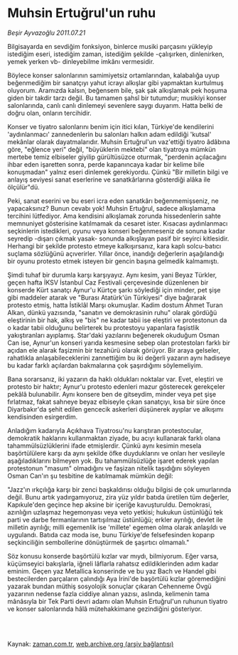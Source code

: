 # Muhsin Ertuğrul'un ruhu

*Beşir Ayvazoğlu 2011.07.21*

<td class="columnist-detail">
<p>Bilgisayarda en sevdiğim fonksiyon, binlerce musiki parçasını yükleyip istediğim eseri, istediğim zaman, istediğim şekilde -çalışırken, dinlenirken, yemek yerken vb- dinleyebilme imkânı vermesidir.</p>
<p>
<div id="haberMetinDiv">
<p>Böylece konser salonlarının samimiyetsiz ortamlarından, kalabalığa uyup beğenmediğim bir sanatçıyı yahut icrayı alkışlar gibi yapmaktan kurtulmuş oluyorum. Aramızda kalsın, beğensem bile, şak şak alkışlamak pek hoşuma giden bir takdir tarzı değil. Bu tamamen şahsî bir tutumdur; musikiyi konser salonlarında, canlı canlı dinlemeyi sevenlere saygı duyarım. Hatta belki de doğru olan, onların tercihidir.
<p>Konser ve tiyatro salonlarını benim için itici kılan, Türkiye'de kendilerini 'aydınlanmacı' zannedenlerin bu salonları halkın adam edildiği 'kutsal' mekânlar olarak dayatmalarıdır. Muhsin Ertuğrul'un vaz'ettiği tiyatro âdâbına göre, "eğlence yeri" değil, "büyüklerin mektebi" olan tiyatroya mümkün mertebe temiz elbiseler giyilip gürültüsüzce oturmak, "perdenin açılacağını ihbar eden işaretten sonra, perde kapanıncaya kadar bir kelime bile konuşmadan" yalnız eseri dinlemek gerekiyordu. Çünkü "Bir milletin bilgi ve anlayış seviyesi sanat eserlerine ve sanatkârlarına gösterdiği alâka ile ölçülür"dü.
<p>Peki, sanat eserini ve bu eseri icra eden sanatkârı beğenmemişseniz, ne yapacaksınız? Bunun cevabı yok! Muhsin Ertuğrul, sadece alkışlamama tercihini lütfediyor. Ama kendisini alkışlamak zorunda hissedenlerin sahte memnuniyet gösterisine katılmamak da cesaret ister. Kısacası aydınlanmacı seçkinlerin istedikleri, oyunu veya konseri beğenmeseniz de sonuna kadar seyredip -dışarı çıkmak yasak- sonunda alkışlayan pasif bir seyirci kitlesidir. Herhangi bir şekilde protesto etmeye kalkışırsanız, kara kaplı solcu-batıcı suçlama sözlüğünü açıverirler. Yıllar önce, inandığı değerlerin aşağılandığı bir oyunu protesto etmek isteyen bir gencin başına gelmedik kalmamıştı.
<p>Şimdi tuhaf bir durumla karşı karşıyayız. Aynı kesim, yani Beyaz Türkler, geçen hafta İKSV İstanbul Caz Festivali çerçevesinde düzenlenen bir konserde Kürt sanatçı Aynur'u Kürtçe şarkı söylediği için minder, pet şişe gibi maddeler atarak ve "Burası Atatürk'ün Türkiyesi" diye bağırarak protesto etmiş, hatta İstiklâl Marşı okumuşlar. Kadim dostum Ahmet Turan Alkan, dünkü yazısında, "sanatın ve demokrasinin ruhu" olarak gördüğü eleştirinin bir hak, alkış ve "bis" ne kadar tabii ise eleştiri ve protestonun da o kadar tabii olduğunu belirterek bu protestoyu yapanlara faşistlik yakıştıranları ayıplamış. Star'daki yazılarını beğenerek okuduğum Osman Can ise, Aynur'un konseri yarıda kesmesine sebep olan protestoları farklı bir açıdan ele alarak faşizmin bir tezahürü olarak görüyor. Bir araya gelseler, rahatlıkla anlaşabileceklerini zannettiğim bu iki değerli yazarın aynı hadiseye bu kadar farklı açılardan bakmalarına çok şaşırdığımı söylemeliyim.
<p>Bana sorarsanız, iki yazarın da haklı oldukları noktalar var. Evet, eleştiri ve protesto bir haktır; Aynur'u protesto edenleri mazur gösterecek gerekçeler pekâlâ bulunabilir. Aynı konsere ben de gitseydim, minder veya pet şişe fırlatmaz, fakat sahneye beyaz elbiseyle çıkan sanatçıyı, kısa bir süre önce Diyarbakır'da şehit edilen gencecik askerleri düşünerek ayıplar ve alkışımı kendisinden esirgerdim.
<p>Anladığım kadarıyla Açıkhava Tiyatrosu'nu karıştıran protestocular, demokratik haklarını kullanmaktan ziyade, bu acıyı kullanarak farklı olana tahammülsüzlüklerini ifade etmişlerdir. Çünkü aynı kesimin mesela başörtülülere karşı da aynı şekilde öfke duyduklarını ve onları her vesileyle aşağıladıklarını bilmeyen yok. Bu tahammülsüzlüğe işaret ederek yapılan protestonun "masum" olmadığını ve faşizan nitelik taşıdığını söyleyen Osman Can'ın şu tesbitine de katılmamak mümkün değil:
<p>"Jazz'ın ırkçılığa karşı bir zenci başkaldırısı olduğu bilgisi de çok umurlarında değil. Bunu artık yadırgamıyoruz, zira yüz yıldır batıda üretilen tüm değerler, Kapıkule'den geçince hep aksine bir içeriğe kavuşturuldu. Demokrasi, azınlığın uzlaşmaz hegemonyası veya veto yetkisi; hukukun üstünlüğü tek parti ve darbe fermanlarının tartışılmaz üstünlüğü; erkler ayrılığı, devlet ile milletin ayrılığı; milli egemenlik ise 'millete' egemen olma olarak anlaşıldı ve uygulandı. Batıda caz moda ise, bunu Türkiye'de felsefesinden koparıp seçkinciliğin sembollerine dönüştürmek de şaşırtıcı olmamalı."
<p>Söz konusu konserde başörtülü kızlar var mıydı, bilmiyorum. Eğer varsa, küçümseyici bakışlarla, iğneli lâflarla rahatsız edildiklerinden adım kadar eminim. Geçen yaz Metallica konserinde ve bu yaz Bach ve Handel gibi bestecilerden parçaların çalındığı Aya İrini'de başörtülü kızlar göremediğini yazarak bundan müthiş sosyolojik sonuçlar çıkaran Cehenneme Övgü yazarının nedense fazla ciddiye alınan yazısı, aslında, kelimenin tama mânâsıyla bir Tek Parti devri adamı olan Muhsin Ertuğrul'un ruhunun tiyatro ve konser salonlarında hâlâ mütehakkimane gezindiğini gösteriyor. </p></p></p></p></p></p></p></p></div>
</p>


<p><br>
		 </br></p></td>

Kaynak: [zaman.com.tr](http://zaman.com.tr/yazar.do?yazino=1160494), [web.archive.org (arşiv bağlantısı)](http://web.archive.org/web/20111213141240/http://zaman.com.tr/yazar.do?yazino=1160494)
